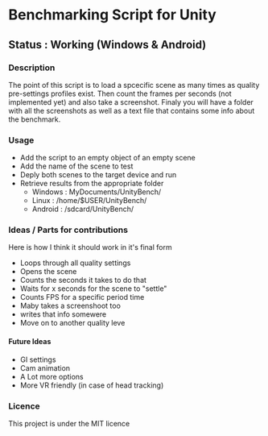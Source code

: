 # Benchmarking Script for Unity

## Status : Working (Windows & Android)

### Description
The point of this script is to load a spcecific scene as many times as quality
pre-settings profiles exist. Then count the frames per seconds (not implemented yet)
and also take a screenshot. Finaly you will have a folder with all the screenshots
as well as a text file that contains some info about the benchmark.

### Usage
- Add the script to an empty object of an empty scene
- Add the name of the scene to test
- Deply both scenes to the target device and run
- Retrieve results from the appropriate folder
	- Windows : MyDocuments/UnityBench/
	- Linux   : /home/$USER/UnityBench/
	- Android : /sdcard/UnityBench/

### Ideas / Parts for contributions
Here is how I think it should work in it's final form
- Loops through all quality settings
- Opens the scene
- Counts the seconds it takes to do that
- Waits for x seconds for the scene to "settle"
- Counts FPS for a specific period time
- Maby takes a screenshoot too
- writes that info somewere
- Move on to another quality leve

#### Future Ideas
- GI settings
- Cam animation
- A Lot more options
- More VR friendly (in case of head tracking)

### Licence
This project is under the MIT licence

